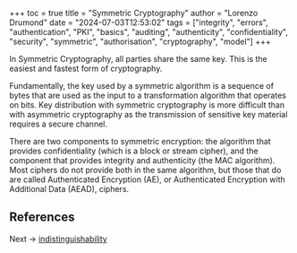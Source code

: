 +++
toc = true
title = "Symmetric Cryptography"
author = "Lorenzo Drumond"
date = "2024-07-03T12:53:02"
tags = ["integrity",  "errors",  "authentication",  "PKI",  "basics",  "auditing",  "authenticity",  "confidentiality",  "security",  "symmetric",  "authorisation",  "cryptography",  "model"]
+++



In Symmetric Cryptography, all parties share the same key. This is the easiest and fastest form of cryptography.

Fundamentally, the key used by a symmetric algorithm is a sequence of bytes that are used as the input to a transformation algorithm that operates on bits. Key distribution with symmetric cryptography is more difficult than with asymmetric cryptography as the transmission of sensitive key material requires a secure channel.

There are two components to symmetric encryption: the algorithm that provides confidentiality (which is a block or stream cipher), and the component that provides integrity and authenticity (the MAC algorithm). Most ciphers do not provide both in the same algorithm, but those that do are called Authenticated Encryption (AE), or Authenticated Encryption with Additional Data (AEAD), ciphers.

## References

Next -> [indistinguishability](/wiki/indistinguishability/)
